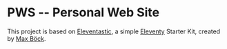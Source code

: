 # PWS -- Personal Web Site

This project is based on [Eleventastic](https://eleventastic.netlify.com), a simple [Eleventy](https://www.11ty.dev) Starter Kit, created by [Max Böck](https://github.com/maxboeck).